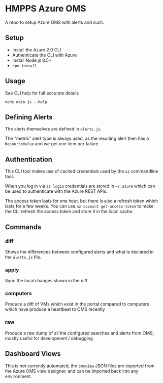 # HMPPS Azure OMS

A repo to setup Azure OMS with alerts and such.

## Setup

  * Install the Azure 2.0 CLI
  * Authenticate the CLI with Azure
  * Install Node.js 8.5+
  * `npm install`

## Usage

See CLI help for full accurate details

```
node main.js --help
```

## Defining Alerts

The alerts themselves are defined in `alerts.js`.

The "metric" alert type is always used, as the resulting alert then has a `ResourceValue` and we get one item per failure.

## Authentication

This CLI tool makes use of cached credentials used by the `az` commandline tool.

When you log in via `az login` credentials are stored in `~/.azure` which can be used to authenticate with the Azure REST APIs.

The access token lasts for one hour, but there is also a refresh token which lasts for a few weeks. You can use `az account get-access-token` to make the CLI refresh the access token and store it in the local cache.

## Commands

### diff

Shows the differences between configured alerts and what is declared in the `alerts.js` file.

### apply

Sync the local changes shown in the diff

### computers

Produce a diff of VMs which exist in the portal compared to computers which have produce a heartbeat to OMS recently

### raw

Produce a raw dump of all the configured searches and alerts from OMS, mostly useful for development / debugging

## Dashboard Views

This is not currently automated, the `omsview` JSON files are exported from the Azure OMS view designer, and can be imported back into any environment.

